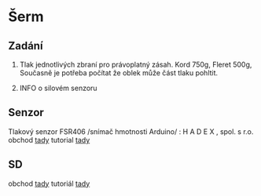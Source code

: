 
# Šerm

## Zadání
1) Tlak jednotlivých zbraní pro právoplatný zásah.
     Kord 750g,
     Fleret 500g,
Současně je potřeba počítat že oblek může část tlaku pohltit.

2) INFO o silovém senzoru

## Senzor
Tlakový senzor FSR406 /snímač hmotnosti Arduino/ : H A D E X , spol. s r.o.
obchod [tady](https://www.hadex.cz/m529a-tlakovy-senzor-fsr406--snimac-hmotnosti-arduino/?gclid=CjwKCAjw_L6LBhBbEiwA4c46ulLMUSYQNOrP2E3AkpfiZdHwaexsK7ycX5GhT59GhgzC8GkYdRtQCBoCyG8QAvD_BwE)
tutorial [tady](https://makersportal.com/blog/2020/5/24/force-sensitive-resistors-fsrs-arduino)

## SD 
obchod [tady](https://dratek.cz/arduino/991-ctecka-sd-karet.html?gclid=Cj0KCQiApL2QBhC8ARIsAGMm-KH4bz-NBmN9Ht69iyTXKe7RXRbMR1Jzw6nGbX9mrFyNE_2cYirgossaAlF3EALw_wcB)
tutoriál [tady](https://docs.arduino.cc/learn/programming/sd-guide)



